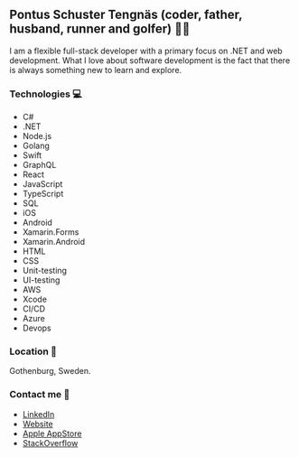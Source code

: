 ## Pontus Schuster Tengnäs (coder, father, husband, runner and golfer) 👨‍💻

I am a flexible full-stack developer with a primary focus on .NET and web development. 
What I love about software development is the fact that there is always something new to learn and explore.

### Technologies 💻
* C#
* .NET
* Node.js
* Golang
* Swift
* GraphQL
* React
* JavaScript
* TypeScript
* SQL
* iOS
* Android
* Xamarin.Forms
* Xamarin.Android
* HTML
* CSS
* Unit-testing
* UI-testing
* AWS
* Xcode
* CI/CD
* Azure
* Devops

### Location 📍
Gothenburg, Sweden.

### Contact me 💬
* [LinkedIn](https://www.linkedin.com/in/pontus-nilsson-tengn%C3%A4s/)
* [Website](https://www.schustertengnas.com/)
* [Apple AppStore](https://itunes.apple.com/se/developer/pontus-nilsson-tengnas/id1356267707)
* [StackOverflow](https://stackoverflow.com/users/8639272/pontusnt)
